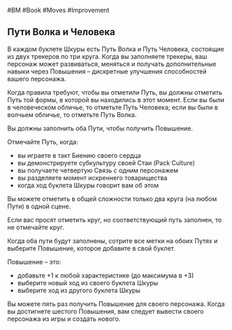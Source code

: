#BM  #Book #Moves #Improvement 

## Пути Волка и Человека 

В каждом буклете Шкуры есть Путь Волка и Путь Человека, состоящие из двух трекеров по три круга. Когда вы заполняете трекеры, ваш персонаж может развиваться, меняться и получать дополнительные навыки через Повышения – дискретные улучшения способностей вашего персонажа. 

Когда правила требуют, чтобы вы отметили Путь, вы должны отметить Путь той формы, в которой вы находились в этот момент. Если вы были в человеческом обличье, то отметьте Путь Человека; если вы были в волчьем обличье, то отметьте Путь Волка. 

Вы должны заполнить оба Пути, чтобы получить Повышение. 

Отмечайте Путь, когда: 
- вы играете в такт Биению своего сердца 
- вы демонстрируете субкультуру своей Стаи (Pack Culture) 
- вы получаете четвертую Связь с одним персонажем 
- вы разделяете момент искреннего товарищества 
- когда ход буклета Шкуры говорит вам об этом 
 
Вы можете отметить в общей сложности только два круга (на любом Пути) в одной сцене. 

Если вас просят отметить круг, но соответствующий путь заполнен, то не отмечайте круг. 

Когда оба пути будут заполнены, сотрите все метки на обоих Путях и выберите Повышение, которое добавите в свой буклет. 

Повышение – это: 
- добавьте +1 к любой характеристике (до максимума в +3) 
- выберите новый ход из своего буклета Шкуры 
- выберите ход из другого буклета Шкуры 

Вы можете пять раз получить Повышение для своего персонажа. Когда вы достигнете шестого Повышения, вам следует вывести своего персонажа из игры и создать нового.